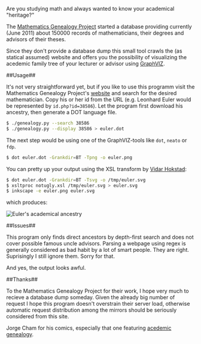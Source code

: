 Are you studying math and always wanted to know your academical "heritage?"

The [Mathematics Genealogy Project](http://genealogy.math.ndsu.nodak.edu/) started a database providing currently (June 2011) about 150000 records of mathematicians, their degrees and advisors of their theses.

Since they don't provide a database dump this small tool crawls the (as statical assumed) website and offers you the possibility of visualizing the acedemic family tree of your lecturer or advisor using [GraphVIZ](http://www.graphviz.org/).

##Usage##

It's not very straightforward yet, but if you like to use this programm visit the Mathematics Genealogy Project's [website](http://genealogy.math.ndsu.nodak.edu/) and search for the desired mathematician. Copy his or her id from the URL (e.g. Leonhard Euler would be represented by `id.php?id=38586`). Let the program first download his ancestry, then generate a DOT language file.

```bash
$ ./genealogy.py --search 38586
$ ./genealogy.py --display 38586 > euler.dot
```

The next step would be using one of the GraphVIZ-tools like `dot`, `neato` or `fdp`.

```bash
$ dot euler.dot -Grankdir=BT -Tpng -o euler.png
```

You can pretty up your output using the XSL transform by [Vidar Hokstad](https://github.com/vidarh/diagram-tools):

```bash
$ dot euler.dot -Grankdir=BT -Tsvg -o /tmp/euler.svg
$ xsltproc notugly.xsl /tmp/euler.svg > euler.svg
$ inkscape -e euler.png euler.svg
```

which produces:

![Euler's academical ancestry](https://raw.github.com/tzwenn/MathGenealogy/master/euler.png)

##Issues##

This program only finds direct ancestors by depth-first search and does not cover possible famous uncle advisors.
Parsing a webpage using regex is generally considered as bad habit by a lot of smart people. They are right. Suprisingly I still ignore them. Sorry for that.

And yes, the output looks awful.

##Thanks##

To the Mathematics Genealogy Project for their work, I hope very much to recieve a database dump someday. Given the already big number of request I hope this program doesn't overstrain their server load, otherwise automatic request distribution among the mirrors should be seriously considered from this site.

Jorge Cham for his comics, especially that one featuring [acedemic genealogy](http://www.phdcomics.com/comics.php?f=1419).
